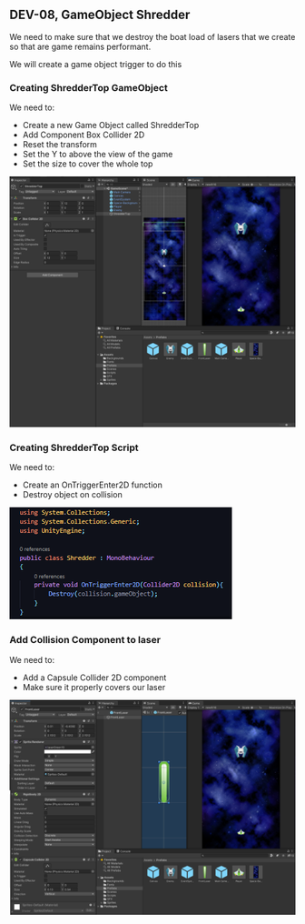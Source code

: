 ## DEV-08, GameObject Shredder

We need to make sure that we destroy the boat load of lasers that we create so that are game remains performant.

We will create a game object trigger to do this

### Creating ShredderTop GameObject

We need to: 
+ Create a new Game Object called ShredderTop
+ Add Component Box Collider 2D
+ Reset the transform
+ Set the Y to above the view of the game
+ Set the size to cover the whole top

![](../images/DEV-08-A.png)


### Creating ShredderTop Script
We need to:
+ Create an OnTriggerEnter2D function
+ Destroy object on collision

![](../images/DEV-08-B.png)


### Add Collision Component to laser
We need to:
+ Add a Capsule Collider 2D component
+ Make sure it properly covers our laser

![](../images/DEV-08-C.png)